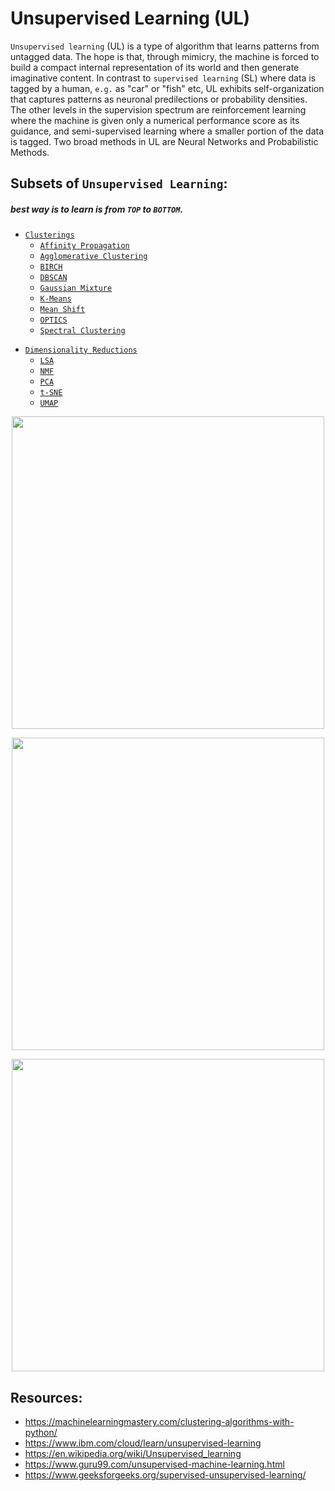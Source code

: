 # Unsupervised Learning (UL)  
`Unsupervised learning` (UL) is a type of algorithm that learns patterns from untagged data. The hope is that, through mimicry, the machine is forced to build a compact internal representation of its world and then generate imaginative content. In contrast to `supervised learning` (SL) where data is tagged by a human, `e.g.` as "car" or "fish" etc, UL exhibits self-organization that captures patterns as neuronal predilections or probability densities. The other levels in the supervision spectrum are reinforcement learning where the machine is given only a numerical performance score as its guidance, and semi-supervised learning where a smaller portion of the data is tagged. Two broad methods in UL are Neural Networks and Probabilistic Methods.

## Subsets of `Unsupervised Learning`:
##### best way is to learn is from `TOP` to `BOTTOM`.  
+ [`Clusterings`](./clustering/README.md)
    + [`Affinity Propagation`](./clustering/affinity_propagation/README.md)
    + [`Agglomerative Clustering`](./clustering/agglomerative_clustering/README.md)
    + [`BIRCH`](./clustering/BIRCH/README.md)
    + [`DBSCAN`](./clustering/DBSCAN/README.md)
    + [`Gaussian Mixture`](./clustering/gaussian_mixture/README.md)
    + [`K-Means`](./clustering/k_means/README.md)
    + [`Mean Shift`](./clustering/mean_shift/README.md)
    + [`OPTICS`](./clustering/OPTICS/README.md)
    + [`Spectral Clustering`](./clustering/spectral_clustering/README.md)

- [`Dimensionality Reductions`](./dimentionality_reduction/README.md)
    - [`LSA`](./dimentionality_reduction/LSA/README.md)
    - [`NMF`](./dimentionality_reduction/NMF/README.md)
    - [`PCA`](./dimentionality_reduction/PCA/README.md)
    - [`t-SNE`](./dimentionality_reduction/t_SNE/README.md)
    - [`UMAP`](./dimentionality_reduction/UMAP/README.md)

<p align="center">
    <img src="https://cdn.datafloq.com/cms/2018/01/23/unsupervised-learning.png" width="500">
</p>
<p align="center">
    <img src="https://blog.dataiku.com/hs-fs/hubfs/Supervised%20vs.%20Unsupervised.png?width=512&name=Supervised%20vs.%20Unsupervised.png" width="500">
</p>
<p align="center">
    <img src="https://www.researchgate.net/profile/Andrea-Beck-2/publication/344783581/figure/fig2/AS:949012773498885@1603273685950/Two-main-applications-of-unsupervised-learning-clustering-and-dimensionality-reduction.png" width="500">
</p>

## Resources:
+ https://machinelearningmastery.com/clustering-algorithms-with-python/
+ https://www.ibm.com/cloud/learn/unsupervised-learning
+ https://en.wikipedia.org/wiki/Unsupervised_learning
+ https://www.guru99.com/unsupervised-machine-learning.html
+ https://www.geeksforgeeks.org/supervised-unsupervised-learning/
